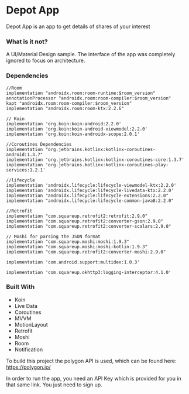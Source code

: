 # Depot App

Depot App is an app to get details of shares of your interest

### What is it not? 

A UI/Material Design sample. The interface of the app was completely ignored to focus on architecture.

### Dependencies

    //Room
    implementation "androidx.room:room-runtime:$room_version"
    annotationProcessor "androidx.room:room-compiler:$room_version"
    kapt "androidx.room:room-compiler:$room_version"
    implementation "androidx.room:room-ktx:2.2.6"

    // Koin 
    implementation 'org.koin:koin-android:2.2.0'
    implementation 'org.koin:koin-android-viewmodel:2.2.0'
    implementation 'org.koin:koin-androidx-scope:2.0.1'

    //Coroutines Dependencies
    implementation "org.jetbrains.kotlinx:kotlinx-coroutines-android:1.3.7"
    implementation 'org.jetbrains.kotlinx:kotlinx-coroutines-core:1.3.7'
    implementation 'org.jetbrains.kotlinx:kotlinx-coroutines-play-services:1.2.1'

    //lifecycle
    implementation 'androidx.lifecycle:lifecycle-viewmodel-ktx:2.2.0'
    implementation 'androidx.lifecycle:lifecycle-livedata-ktx:2.2.0'
    implementation "androidx.lifecycle:lifecycle-extensions:2.2.0"
    implementation "androidx.lifecycle:lifecycle-common-java8:2.2.0"

    //Retrofit
    implementation "com.squareup.retrofit2:retrofit:2.9.0"
    implementation "com.squareup.retrofit2:converter-gson:2.9.0"
    implementation "com.squareup.retrofit2:converter-scalars:2.9.0"

    // Moshi for parsing the JSON format
    implementation "com.squareup.moshi:moshi:1.9.3"
    implementation "com.squareup.moshi:moshi-kotlin:1.9.3"
    implementation "com.squareup.retrofit2:converter-moshi:2.9.0"

    implementation 'com.android.support:multidex:1.0.3'

    implementation 'com.squareup.okhttp3:logging-interceptor:4.1.0'


### Built With

- Koin 
- Live Data 
- Coroutines 
- MVVM 
- MotionLayout
- Retrofit
- Moshi 
- Room
- Notification

To build this project the polygon API is used, which can be found here: 
https://polygon.io/

In order to run the app, you need an API Key which is provided for you in that same link.
You just need to sign up.